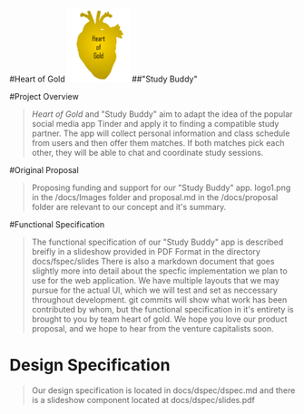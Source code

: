 #Heart of Gold
<img src = "docs/Images/logo1.png" alt = "Heart of Gold" height = "132" width = "110">
##"Study Buddy"

#Project Overview
>*Heart of Gold* and "Study Buddy" aim to adapt the idea of the popular social media app Tinder and apply it to finding a compatible study partner. The app will collect personal information and class schedule from users and then offer them matches. If both matches pick each other, they will be able to chat and coordinate study sessions.

#Original Proposal
>Proposing funding and support for our "Study Buddy" app. logo1.png in the /docs/Images folder and proposal.md in the /docs/proposal folder are relevant to our concept and it's summary.

#Functional Specification
> The functional specification of our "Study Buddy" app is described breifly in a slideshow provided in PDF Format in the directory docs/fspec/slides
> There is also a markdown document that goes slightly more into detail about the specfic implementation we plan to use for the web application. We have multiple layouts that we may pursue for the actual UI, which we will test and set as neccessary throughout development.
> git commits will show what work has been contributed by whom, but the functional specification in it's entirety is brought to you by team heart of gold. We hope you love our product proposal, and we hope to hear from the venture capitalists soon.

# Design Specification
> Our design specification is located in docs/dspec/dspec.md and there is a slideshow component located at docs/dspec/slides.pdf
